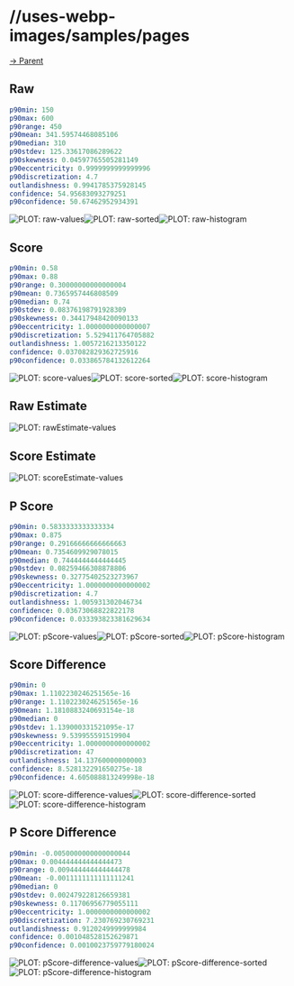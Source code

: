 
# //uses-webp-images/samples/pages

[→ Parent](../..)


## Raw


```yaml
p90min: 150
p90max: 600
p90range: 450
p90mean: 341.59574468085106
p90median: 310
p90stdev: 125.33617086289622
p90skewness: 0.04597765505281149
p90eccentricity: 0.9999999999999996
p90discretization: 4.7
outlandishness: 0.9941785375928145
confidence: 54.95683093279251
p90confidence: 50.67462952934391

```

![PLOT: raw-values](./raw/values.svg)![PLOT: raw-sorted](./raw/sorted.svg)![PLOT: raw-histogram](./raw/histogram.svg)
## Score


```yaml
p90min: 0.58
p90max: 0.88
p90range: 0.30000000000000004
p90mean: 0.7365957446808509
p90median: 0.74
p90stdev: 0.08376198791928309
p90skewness: 0.34417948420090133
p90eccentricity: 1.0000000000000007
p90discretization: 5.529411764705882
outlandishness: 1.0057216213350122
confidence: 0.037082829362725916
p90confidence: 0.033865784132612264

```

![PLOT: score-values](./score/values.svg)![PLOT: score-sorted](./score/sorted.svg)![PLOT: score-histogram](./score/histogram.svg)
## Raw Estimate

![PLOT: rawEstimate-values](./rawEstimate/values.svg)
## Score Estimate

![PLOT: scoreEstimate-values](./scoreEstimate/values.svg)
## P Score


```yaml
p90min: 0.5833333333333334
p90max: 0.875
p90range: 0.29166666666666663
p90mean: 0.7354609929078015
p90median: 0.7444444444444445
p90stdev: 0.08259466308878806
p90skewness: 0.32775402523273967
p90eccentricity: 1.0000000000000002
p90discretization: 4.7
outlandishness: 1.005931302046734
confidence: 0.03673068822822178
p90confidence: 0.033393823381629634

```

![PLOT: pScore-values](./pScore/values.svg)![PLOT: pScore-sorted](./pScore/sorted.svg)![PLOT: pScore-histogram](./pScore/histogram.svg)
## Score Difference


```yaml
p90min: 0
p90max: 1.1102230246251565e-16
p90range: 1.1102230246251565e-16
p90mean: 1.1810883240693154e-18
p90median: 0
p90stdev: 1.139000331521095e-17
p90skewness: 9.539955591519904
p90eccentricity: 1.0000000000000002
p90discretization: 47
outlandishness: 14.137600000000003
confidence: 8.528132291650275e-18
p90confidence: 4.605088813249998e-18

```

![PLOT: score-difference-values](./score-difference/values.svg)![PLOT: score-difference-sorted](./score-difference/sorted.svg)![PLOT: score-difference-histogram](./score-difference/histogram.svg)
## P Score Difference


```yaml
p90min: -0.0050000000000000044
p90max: 0.004444444444444473
p90range: 0.009444444444444478
p90mean: -0.0011111111111111241
p90median: 0
p90stdev: 0.002479228126659381
p90skewness: 0.11706956779055111
p90eccentricity: 1.0000000000000002
p90discretization: 7.230769230769231
outlandishness: 0.9120249999999984
confidence: 0.001048528152629871
p90confidence: 0.0010023759779180024

```

![PLOT: pScore-difference-values](./pScore-difference/values.svg)![PLOT: pScore-difference-sorted](./pScore-difference/sorted.svg)![PLOT: pScore-difference-histogram](./pScore-difference/histogram.svg)